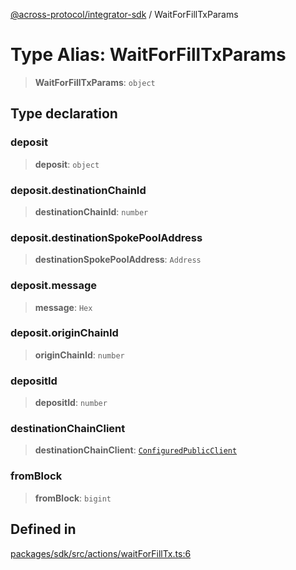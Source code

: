 [@across-protocol/integrator-sdk](../README.md) / WaitForFillTxParams

# Type Alias: WaitForFillTxParams

> **WaitForFillTxParams**: `object`

## Type declaration

### deposit

> **deposit**: `object`

### deposit.destinationChainId

> **destinationChainId**: `number`

### deposit.destinationSpokePoolAddress

> **destinationSpokePoolAddress**: `Address`

### deposit.message

> **message**: `Hex`

### deposit.originChainId

> **originChainId**: `number`

### depositId

> **depositId**: `number`

### destinationChainClient

> **destinationChainClient**: [`ConfiguredPublicClient`](ConfiguredPublicClient.md)

### fromBlock

> **fromBlock**: `bigint`

## Defined in

[packages/sdk/src/actions/waitForFillTx.ts:6](https://github.com/across-protocol/toolkit/blob/291e746cb19cfa8d76835b72ba70acec1a2f9971/packages/sdk/src/actions/waitForFillTx.ts#L6)
